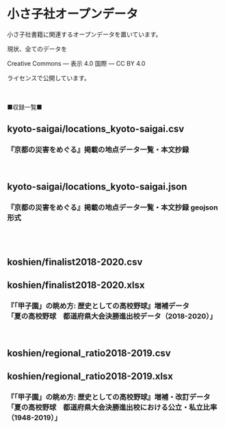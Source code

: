 # 小さ子社オープンデータ

小さ子社書籍に関連するオープンデータを置いています。

現状、全てのデータを

Creative Commons — 表示 4.0 国際 — CC BY 4.0

ライセンスで公開しています。

　

■収録一覧■

## kyoto-saigai/locations_kyoto-saigai.csv
### 『京都の災害をめぐる』掲載の地点データ一覧・本文抄録
<br>

## kyoto-saigai/locations_kyoto-saigai.json
### 『京都の災害をめぐる』掲載の地点データ一覧・本文抄録 geojson形式
<br><br>

## koshien/finalist2018-2020.csv
## koshien/finalist2018-2020.xlsx
### 『「甲子園」の眺め方: 歴史としての高校野球』増補データ<br>「夏の高校野球　都道府県大会決勝進出校データ（2018-2020）」
<br>

## koshien/regional_ratio2018-2019.csv
## koshien/regional_ratio2018-2019.xlsx
### 『「甲子園」の眺め方: 歴史としての高校野球』増補・改訂データ<br>「夏の高校野球　都道府県大会決勝進出校における公立・私立比率（1948-2019）」

